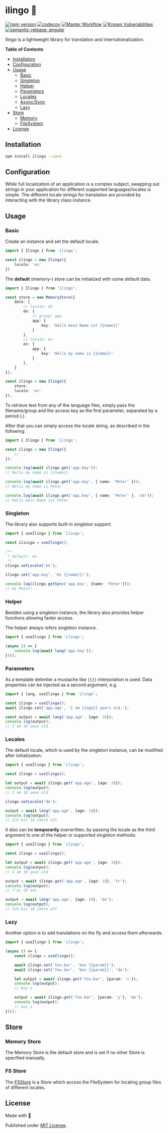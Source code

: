 # ilingo 💬

[![npm version](https://badge.fury.io/js/ilingo.svg)](https://badge.fury.io/js/ilingo)
[![codecov](https://codecov.io/gh/tada5hi/ilingo/branch/master/graph/badge.svg?token=4KNSG8L13V)](https://codecov.io/gh/tada5hi/ilingo)
[![Master Workflow](https://github.com/tada5hi/ilingo/actions/workflows/main.yml/badge.svg)](https://github.com/tada5hi/ilingo)
[![Known Vulnerabilities](https://snyk.io/test/github/Tada5hi/ilingo/badge.svg?targetFile=package.json)](https://snyk.io/test/github/Tada5hi/ilingo?targetFile=package.json)
[![semantic-release: angular](https://img.shields.io/badge/semantic--release-angular-e10079?logo=semantic-release)](https://github.com/semantic-release/semantic-release)

Ilingo is a lightweight library for translation and internationalization.

**Table of Contents**

- [Installation](#installation)
- [Configuration](#configuration)
- [Usage](#usage)
  - [Basic](#basic)
  - [Singleton](#singleton)
  - [Helper](#helper)
  - [Parameters](#parameters)
  - [Locales](#locales)
  - [Async/Sync](#asyncsync)
  - [Lazy](#lazy)
- [Store](#store)
  - [Memory](#memory-store)
  - [FileSystem](#fs-store)
- [License](#license)

## Installation

```bash
npm install ilingo --save
```

## Configuration
While full localization of an application is a complex subject,
swapping out strings in your application for different supported languages/locales is simple.
The different locale strings for translation are provided  by interacting with the library class instance.

## Usage

### Basic

Create an instance and set the default locale.

```typescript
import { Ilingo } from 'ilingo';

const ilingo = new Ilingo({
    locale: 'en'
})
```

The **default** (memory-) store can be initialized with some default data.
```typescript
import { Ilingo } from 'ilingo';

const store = new MemoryStore({
    data: {
        // locale: de
        de: {
            // group: app
            app: {
                key: 'Hallo mein Name ist {{name}}'
            }
        },
        // locale: en
        en: {
            app: {
                key: 'Hello my name is {{name}}'
            }
        },
    }
});

const ilingo = new Ilingo({
    store,
    locale: 'en'
});
```

To retrieve text from any of the language files, simply pass the filename/group and the access key
as the first parameter, separated by a period (.).

After that you can simply access the locale string, as described in the following:

```typescript
import { Ilingo } from 'ilingo';

const ilingo = new Ilingo({
    // ...
});

console.log(await ilingo.get('app.key'));
// Hello my name is {{name}}

console.log(await ilingo.get('app.key', { name: 'Peter' }));
// Hello my name is Peter

console.log(await ilingo.get('app.key', { name: 'Peter' }, 'de'));
// Hallo mein Name ist Peter
```

### Singleton

The library also supports built-in singleton support.

```typescript
import { useIlingo } from 'ilingo';

const ilinigo = useIlingo();

/**
 * default: en
 */
ilingo.setLocale('en');

ilingo.set('app.key', 'Hi {{name}}!');

console.log(ilingo.getSync('app.key', {name: 'Peter'}));
// Hi Peter!

```

### Helper
Besides using a singleton instance, the library also provides helper functions
allowing faster access.

The helper always refers singleton instance.

```typescript
import { useIlingo } from 'ilingo';

(async () => {
    console.log(await lang('app.key'));
})();
```

### Parameters
As a template delimiter a mustache like `{{}}` interpolation is used.
Data properties can be injected as a second argument, e.g.

```typescript
import { lang, useIlingo } from 'ilingo';

const ilingo = useIlingo();
await ilingo.set('app.age', 'I am {{age}} years old.');

const output = await lang('app.age', {age: 18});
console.log(output);
// I am 18 yeas old
```

### Locales

The default locale, which is used by the singleton instance, can be modified after initialization:

```typescript
import { useIlingo } from 'ilingo';

const ilingo = useIlingo();

let output = await ilingo.get('app.age', {age: 18});
console.log(output);
// I am 18 yeas old

ilingo.setLocale('de');

output = await lang('app.age', {age: 18});
console.log(output);
// Ich bin 18 Jahre alt
```

It also can be **temporarily** overwritten, by passing the locale as the third argument
to one of the helper or supported singleton methods:

```typescript
import { useIlingo } from 'ilingo';

const ilingo = useIlingo();

let output = await ilingo.get('app.age', {age: 18});
console.log(output);
// I am 18 yeas old

output = await ilingo.get('app.age', {age: 18}, 'fr');
console.log(output);
// J'ai 18 ans

output = await lang('app.age', {age: 18}, 'de');
console.log(output);
// Ich bin 18 Jahre alt
```

### Lazy

Another option is to add translations on the fly and access them afterwards.

```typescript
import { useIlingo } from 'ilingo';

(async () => {
    const ilingo = useIlingo();

    await ilingo.set('foo.bar', 'baz {{param}}');
    await ilingo.set('foo.bar', 'boz {{param}}', 'de');

    let output = await ilingo.get('foo.bar', {param: 'x'});
    console.log(output);
    // baz x

    output = await ilingo.get('foo.bar', {param: 'y'}, 'de');
    console.log(output);
    // boz y
})();
```

## Store

### Memory Store

The Memory Store is the default store and is set if no
other Store is specified manually.

### FS Store

The [FSStore](../fs/README.md) is a Store which access
the FileSystem for locating group files of different locales.


## License

Made with 💚

Published under [MIT License](./LICENSE).
